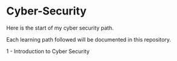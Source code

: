 # Cyber-Security
Here is the start of my cyber security path.

Each learning path followed will be documented in this repository.

1 - Introduction to Cyber Security
